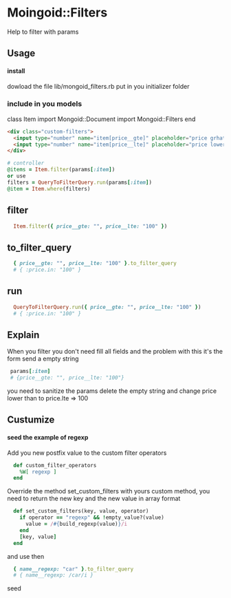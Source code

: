 # Moingoid::Filters

Help to filter with params


## Usage
#### install
dowload the file lib/mongoid_filters.rb put in you initializer folder

### include in you models 
class Item
  import Mongoid::Document
  import Mongoid::Filters
end

```html
<div class="custom-filters">
  <input type="number" name="item[price__gte]" placeholder="price grhather than"/>
  <input type="number" name="item[price__lte]" placeholder="price lower than"/>
</div>
```
```ruby
# controller
@items = Item.filter(params[:item])
or use
filters = QueryToFilterQuery.run(params[:item])
@item = Item.where(filters)
```

## filter
```ruby
  Item.filter({ price__gte: "", price__lte: "100" })
```
## to_filter_query
```ruby
  { price__gte: "", price__lte: "100" }.to_filter_query
  # { :price.in: "100" }
```

## run
```ruby
  QueryToFilterQuery.run({ price__gte: "", price__lte: "100" })
  # { :price.in: "100" }
```
## Explain
When you filter you don't need fill all fields and the problem with this it's the form send a empty string
```ruby
 params[:item]
 # {price__gte: "", price__lte: "100"}
```
you need to sanitize the params delete the empty string and change price lower than to price.lte => 100

## Custumize

#### seed the example of regexp

Add you new postfix value to the custom filter operators

```ruby
  def custom_filter_operators
    %W[ regexp ]
  end
```

Override the method set_custom_filters with yours custom method, you need to return the new key and the new value in array format
``` ruby
  def set_custom_filters(key, value, operator)
    if operator == "regexp" && !empty_value?(value)
      value = /#{build_regexp(value)}/i
    end
    [key, value]
  end
```

and use then

```ruby
  { name__regexp: "car" }.to_filter_query
  # { name__regexp: /car/i }
```

seed 


 




